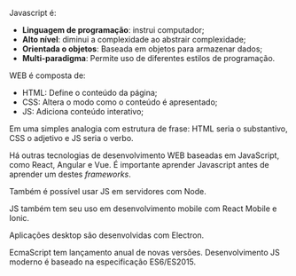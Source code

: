 Javascript é:
 * **Linguagem de programação**: instrui computador;
 * **Alto nível**: diminui a complexidade ao abstrair complexidade;
 * **Orientada o objetos**: Baseada em objetos para armazenar dados;
 * **Multi-paradigma**: Permite uso de diferentes estilos de programação.

 WEB é composta de:
  * HTML: Define o conteúdo da página;
  * CSS: Altera o modo como o conteúdo é apresentado;
  * JS: Adiciona conteúdo interativo;

Em uma simples analogia com estrutura de frase: HTML seria o substantivo, CSS o adjetivo e JS seria o verbo.


Há outras tecnologias de desenvolvimento WEB baseadas em JavaScript, como React, Angular e Vue.
É importante aprender Javascript antes de aprender um destes *frameworks*.

Também é possível usar JS em servidores com Node.

JS também tem seu uso em desenvolvimento mobile com React Mobile e Ionic.

Aplicações desktop são desenvolvidas com Electron.


EcmaScript tem lançamento anual de novas versões.
Desenvolvimento JS moderno é baseado na especificação ES6/ES2015.